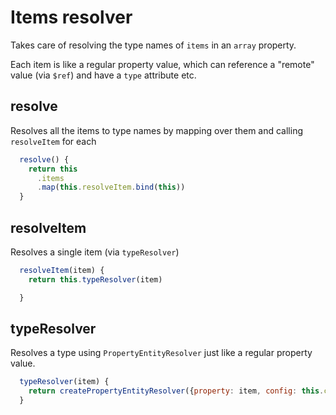# Items resolver

Takes care of resolving the type names of `items` in an `array` property.

Each item is like a regular property value, which can reference a "remote" value (via `$ref`) and have a `type` attribute etc.

## resolve

Resolves all the items to type names by mapping over them and calling `resolveItem` for each

```js
  resolve() {
    return this
      .items
      .map(this.resolveItem.bind(this))
  }
```

## resolveItem

Resolves a single item (via `typeResolver`)

```js
  resolveItem(item) {
    return this.typeResolver(item)

  }
```

## typeResolver

Resolves a type using `PropertyEntityResolver` just like a regular property value.

```js
  typeResolver(item) {
    return createPropertyEntityResolver({property: item, config: this.config}).resolve()
  }
```
